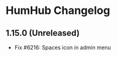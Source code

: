 HumHub Changelog
================

1.15.0 (Unreleased)
-------------------
- Fix #6216: Spaces icon in admin menu

